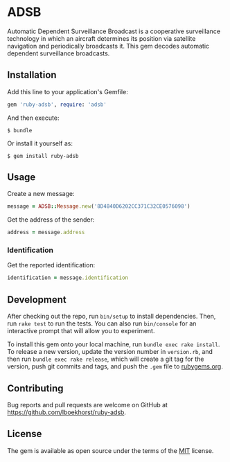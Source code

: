 # ADSB

Automatic Dependent Surveillance Broadcast is a cooperative surveillance
technology in which an aircraft determines its position via satellite navigation
and periodically broadcasts it. This gem decodes automatic dependent
surveillance broadcasts.

## Installation

Add this line to your application's Gemfile:

```ruby
gem 'ruby-adsb', require: 'adsb'
```

And then execute:

    $ bundle

Or install it yourself as:

    $ gem install ruby-adsb

## Usage

Create a new message:

```ruby
message = ADSB::Message.new('8D4840D6202CC371C32CE0576098')
```

Get the address of the sender:

```ruby
address = message.address
```

### Identification

Get the reported identification:

```ruby
identification = message.identification
```

## Development

After checking out the repo, run `bin/setup` to install dependencies. Then, run
`rake test` to run the tests. You can also run `bin/console` for an interactive
prompt that will allow you to experiment.

To install this gem onto your local machine, run `bundle exec rake install`. To
release a new version, update the version number in `version.rb`, and then run
`bundle exec rake release`, which will create a git tag for the version, push
git commits and tags, and push the `.gem` file to
[rubygems.org](https://rubygems.org).

## Contributing

Bug reports and pull requests are welcome on GitHub at
https://github.com/lboekhorst/ruby-adsb.

## License

The gem is available as open source under the terms of the
[MIT](http://opensource.org/licenses/MIT) license.
